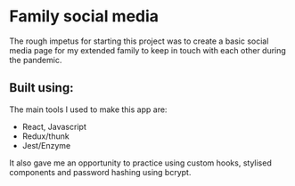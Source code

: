 # Family social media
The rough impetus for starting this project was to create a basic social media page for my extended family to keep in touch with each other during the pandemic.

## Built using:
The main tools I used to make this app are:

- React, Javascript
- Redux/thunk
- Jest/Enzyme

It also gave me an opportunity to practice using custom hooks, stylised components and password hashing using bcrypt.


